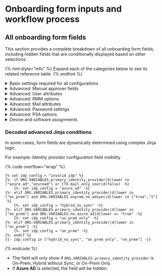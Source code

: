# Onboarding form inputs and workflow process

## All onboarding form fields&#x20;

This section provides a complete breakdown of all onboarding form fields, including hidden fields that are conditionally displayed based on other selections.

{% hint style="info" %}
Expand each of the categories below to see its related reference table.
{% endhint %}

<details>

<summary>Basic settings required for all configurations</summary>



<table data-header-hidden><thead><tr><th width="145"></th><th></th><th></th><th></th><th></th></tr></thead><tbody><tr><td><strong>Field name</strong></td><td><strong>Field label</strong></td><td><strong>Field type</strong></td><td><strong>Requirement</strong></td><td><strong>Conditions</strong></td></tr><tr><td><code>ticket_id</code></td><td>Existing Ticket Number</td><td>Dropdown</td><td>Optional</td><td>Always visible</td></tr><tr><td><code>account_requestor</code></td><td>Account Requestor (Missing Opt Gen)</td><td>Text Input</td><td>Optional</td><td>Always visible</td></tr><tr><td><code>first_name</code></td><td>First Name</td><td>Text Input</td><td>Required</td><td>Always visible</td></tr><tr><td><code>middle_name</code></td><td>Middle Name</td><td>Text Input</td><td>Optional</td><td>Always visible</td></tr><tr><td><code>last_name</code></td><td>Last Name</td><td>Text Input</td><td>Required</td><td>Always visible</td></tr><tr><td><code>custom_display_name</code></td><td>Custom Display Name</td><td>Text Input</td><td>Optional</td><td><code>advanced_options_user_attributes</code>is checked</td></tr><tr><td><code>email_domain</code></td><td>Primary Email Domain</td><td>Dropdown</td><td>Required</td><td>Always visible</td></tr><tr><td><code>username</code></td><td>Username</td><td>Text Input</td><td>Auto-Generated</td><td>Requires <strong>First and Last Name</strong></td></tr><tr><td><code>user_exists</code></td><td>Does User Exist</td><td>Output Only</td><td>Determines if the user exists in the primary identity instance.</td><td></td></tr><tr><td><code>license_group_assignment</code></td><td>License Group Assignment</td><td>Multi-Select Dropdown</td><td>Optional</td><td><code>user_exists</code> is true OR <code>licencing_choose_subscription</code> is enabled</td></tr><tr><td><code>direct_m365_license_assignment</code></td><td>Direct M365 License Assignment</td><td>Dropdown</td><td>Optional</td><td><code>user_exists</code> is true OR <code>licencing_choose_subscription</code> is enabled</td></tr><tr><td><code>license_subscription</code></td><td>License Subscription</td><td>Dropdown</td><td>Optional</td><td><code>user_exists</code> is true OR <code>licencing_choose_subscription</code> is enabled</td></tr><tr><td><code>copy_user_attributes</code></td><td>Copy User Attributes</td><td>Checkbox</td><td>Optional</td><td>Always visible</td></tr><tr><td><code>user_to_copy</code></td><td>User To Copy</td><td>Dropdown</td><td>Optional</td><td><code>copy_user_attributes</code> is checked</td></tr><tr><td><code>copy_user_groups</code></td><td>Copy User Groups</td><td>Checkbox</td><td>Optional</td><td><code>copy_user_attributes</code> is checked</td></tr><tr><td><code>onprem_security_groups</code></td><td>On-Prem Sec Groups</td><td>Multi-Select Dropdown</td><td>Optional</td><td><code>primary_identity_provider</code> is On-Prem AD or Hybrid</td></tr><tr><td><code>onprem_dist_groups</code></td><td>On-Prem Dist Groups</td><td>Multi-Select Dropdown</td><td>Optional</td><td><code>primary_identity_provider</code> is On-Prem AD or Hybrid</td></tr><tr><td><code>azure_ad_security_groups</code></td><td>Entra Security Groups</td><td>Multi-Select Dropdown</td><td>Optional</td><td><code>primary_identity_provider</code> is Azure AD or Hybrid</td></tr><tr><td><code>azure_ad_mail_groups</code></td><td>Entra Mail-Enabled Groups</td><td>Multi-Select Dropdown</td><td>Optional</td><td><code>primary_identity_provider</code> is Azure AD or Hybrid</td></tr><tr><td><code>organizational_unit</code></td><td>Organizational Unit</td><td>Dropdown</td><td>Optional</td><td><code>primary_identity_provider</code> is On-Prem AD or Hybrid</td></tr><tr><td><code>password</code></td><td>Password</td><td>Text Input</td><td>Optional</td><td>Leave blank to auto-generate OR enter a password (min 8 chars).</td></tr><tr><td><code>show_advanced_options</code></td><td>Show Advanced Options</td><td>Checkbox</td><td>Optional</td><td>Always visible</td></tr></tbody></table>

</details>

<details>

<summary>Advanced: Manual approver fields</summary>



| **Field name**              | **Field label**            | **Field type** | **Requirement** | **Conditions**                         |
| --------------------------- | -------------------------- | -------------- | --------------- | -------------------------------------- |
| `advanced_options_approval` | Advanced - Manual Approver | Checkbox       | Optional        | `show_advanced_options` is checked     |
| `manual_approver_email`     | Manual Approver E-Mail     | Text Input     | Optional        | `advanced_options_approval` is checked |

</details>

<details>

<summary>Advanced: User attributes</summary>



| **Field name**                | **Field label**                  | **Field type**              | **Requirement** | **Conditions**                                                                                                             |
| ----------------------------- | -------------------------------- | --------------------------- | --------------- | -------------------------------------------------------------------------------------------------------------------------- |
| `home_directory`              | User Attributes - Home Directory | Checkbox                    | Optional        | `primary_identity_provider` is On-Prem AD, Hybrid (No Sync), On-Prem Only, AND `advanced_options_home_directory`is checked |
| `home_directory_server`       | Home Directory Server            | Dropdown                    | Optional        | `home_directory` is checked                                                                                                |
| `home_directory_path`         | Home Directory Path              | Text Input                  | Optional        | `home_directory` is checked                                                                                                |
| `home_directory_drive_letter` | Dropdown                         | Home Directory Drive Letter | Optional        | `home_directory` is checked                                                                                                |
| `description`                 | Description (AD Only)            | Multi-line Input            | Optional        | `primary_identity_provider` is On-Prem AD or Hybrid                                                                        |

</details>

<details>

<summary>Advanced: RMM options</summary>



| **Field name**         | **Field label**        | **Field type** | **Requirement** | **Conditions**                       |
| ---------------------- | ---------------------- | -------------- | --------------- | ------------------------------------ |
| `advanced_options_rmm` | Advanced - RMM Options | Checkbox       | Optional        | `enable_advanced_options` is checked |

</details>

<details>

<summary>Advanced: Mail attributes</summary>



| **Field name**                          | **Field label**                               | **Field type**        | **Requirement** | **Conditions**                    |
| --------------------------------------- | --------------------------------------------- | --------------------- | --------------- | --------------------------------- |
| `mail_nickname`                         | Mail Nickname                                 | Text Input            | Optional        | `advanced_options_mail`is checked |
| `secondary_email_domains`               | Secondary Email Domains                       | Multi-Select Dropdown | Optional        | `advanced_options_mail`is checked |
| `shared_mailboxes`                      | Shared Mailboxes                              | Multi-Select Dropdown | Optional        | `advanced_options_mail`is checked |
| `shared_mailboxes_allow_send_as`        | Allow Send As the Shared Mailboxes?           | Checkbox              | Optional        | `shared_mailboxes` is checked     |
| `shared_mailboxes_allow_send_on_behalf` | Allow Send on Behalf of the Shared Mailboxes? | Checkbox              | Optional        | `shared_mailboxes` is checked     |

</details>

<details>

<summary>Advanced: Password settings</summary>



| **Field name**              | **Field label**                       | **Field type**     | **Requirement** | **Conditions**                                                                      |
| --------------------------- | ------------------------------------- | ------------------ | --------------- | ----------------------------------------------------------------------------------- |
| `require_password_change`   | Require Password Change               | Checkbox           | Optional        | `advanced_options_password` is checked                                              |
| `cannot_change_password`    | User cannot change password (On-Prem) | Checkbox           | Optional        | `advanced_options_password` is checked                                              |
| `password_never_expires`    | Password Never Expires (On-Prem)      | Checkbox           | Optional        | `advanced_options_password` is checked                                              |
| `store_password_in_ticket`  | Store Password in Ticket              | Checkbox           | Optional        | `advanced_options_password` is checked                                              |
| `send_sms_to_user`          | Send Password to User Mobile          | Checkbox           | Optional        | `ORG.VARIABLES.send_sms_to_user`and                                                 |
| `advanced_options_password` |                                       |                    |                 |                                                                                     |
| `sms_with_country_code`     | SMS Number with Country Code          | Number Input Field | Optional        | `send_sms_to_user` and `advanced_options_password`                                  |
| `vpn`                       | Dial-In VPN access for the user.      | Checkbox           | Optional        | `advanced_options_user_attributes`is checked and `show_advanced_options` is checked |

</details>

<details>

<summary>Advanced: PSA options</summary>



| **Field name**          | **Field label**               | **Field type** | **Requirement** | **Conditions**                    |
| ----------------------- | ----------------------------- | -------------- | --------------- | --------------------------------- |
| `create_contact_in_psa` | Create Company Contact in PSA | Checkbox       | Optional        | `advanced_options_psa` is checked |
| `psa_child_company`     | PSA Child Company             | Dropdown       | Optional        | `advanced_options_psa` is checked |

</details>

<details>

<summary>Device and software assignments</summary>



| **Field name**          | **Field label**                | **Field type**        | **Requirement** | **Conditions**                       |
| ----------------------- | ------------------------------ | --------------------- | --------------- | ------------------------------------ |
| `required_devices`      | Required Devices               | Multi-Select Dropdown | Optional        | `advanced_options_devices`is checked |
| `device_description`    | Device Description Information | Multi-line Input      | Optional        | `advanced_options_devices`is checked |
| `required_applications` | Required Applications          | Multi-Select Dropdown | Optional        | `advanced_options_apps` is checked   |

</details>

### **Decoded advanced Jinja conditions**

In some cases, form fields are dynamically determined using complex Jinja logic.

For example: Identity provider configuration field visibility

{% code overflow="wrap" %}
```django
{% set idp_config = "invalid_idp" %}
{%- if ORG.VARIABLES.primary_identity_provider|d|lower in ["azure_ad","azuread"] or CTX.mail_only_user|d(false) -%}
    {%- set idp_config = "azure_ad" -%}
{%- elif ORG.VARIABLES.primary_identity_provider|d|lower in ["on_prem"] and ORG.VARIABLES.onprem_no_adsync|d|lower in ["true","1"] -%}
    {%- set idp_config = "hybrid_no_sync" -%}
{%- elif ORG.VARIABLES.primary_identity_provider|d|lower in ["on_prem"] and ORG.VARIABLES.no_azure_ad|d|lower == "true" -%}
    {%- set idp_config = "on_prem_only" -%}
{%- elif ORG.VARIABLES.primary_identity_provider|d|lower in ["on_prem"] -%}
    {%- set idp_config = "on_prem" -%}
{%- endif %}
{{- idp_config in ["hybrid_no_sync", "on_prem_only", "on_prem"] -}}

```
{% endcode %}

* The field will only show if `ORG.VARIABLES.primary_identity_provider` is On-Prem, Hybrid without Sync, or On-Prem Only.
* If **Azure AD** is selected, the field will be hidden.
